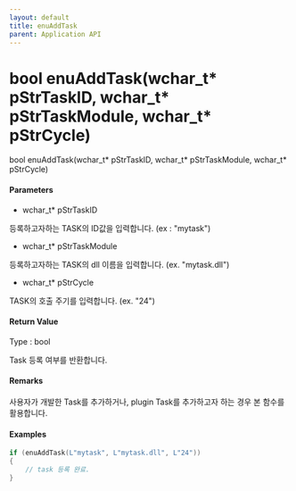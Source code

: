 ```yaml
---
layout: default
title: enuAddTask
parent: Application API
---
```

# bool enuAddTask\(wchar\_t\* pStrTaskID, wchar\_t\* pStrTaskModule, wchar\_t\* pStrCycle\)

bool enuAddTask\(wchar\_t\* pStrTaskID, wchar\_t\* pStrTaskModule, wchar\_t\* pStrCycle\)

#### Parameters

* wchar\_t\* pStrTaskID

등록하고자하는 TASK의 ID값을 입력합니다. \(ex : "mytask"\)

* wchar\_t\* pStrTaskModule

등록하고자하는 TASK의 dll 이름을 입력합니다. \(ex. "mytask.dll"\)

* wchar\_t\* pStrCycle

TASK의 호출 주기를 입력합니다. \(ex. "24"\)

#### Return Value

Type : bool

Task 등록 여부를 반환합니다.

#### Remarks

사용자가 개발한 Task를 추가하거나, plugin Task를 추가하고자 하는 경우 본 함수를 활용합니다.

#### Examples

```cpp
if (enuAddTask(L"mytask", L"mytask.dll", L"24"))
{
    // task 등록 완료.
}	
```



